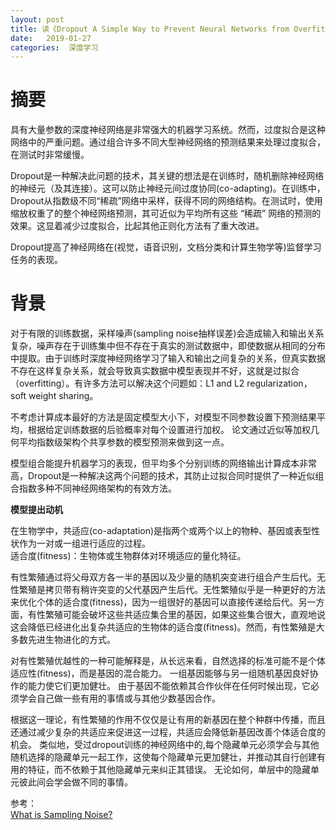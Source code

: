 ```yaml
---
layout: post
title: 读《Dropout A Simple Way to Prevent Neural Networks from Overfitting》
date:   2019-01-27
categories:  深度学习
---
```


# 摘要  

具有大量参数的深度神经网络是非常强大的机器学习系统。然而，过度拟合是这种网络中的严重问题。通过组合许多不同大型神经网络的预测结果来处理过度拟合，在测试时非常缓慢。   

Dropout是一种解决此问题的技术，其关键的想法是在训练时，随机删除神经网络的神经元（及其连接）。这可以防止神经元间过度协同(co-adapting)。在训练中，Dropout从指数级不同“稀疏”网络中采样，获得不同的网络结构。在测试时，使用缩放权重了的整个神经网络预测，其可近似为平均所有这些 “稀疏” 网络的预测的效果。这显着减少过度拟合，比起其他正则化方法有了重大改进。    

Dropout提高了神经网络在(视觉，语音识别，文档分类和计算生物学等)监督学习任务的表现。   

# 背景

对于有限的训练数据，采样噪声(sampling noise抽样误差)会造成输入和输出关系复杂，噪声存在于训练集中但不存在于真实的测试数据中，即使数据从相同的分布中提取。由于训练时深度神经网络学习了输入和输出之间复杂的关系，但真实数据不存在这样复杂关系，就会导致真实数据中模型表现并不好，这就是过拟合（overfitting）。有许多方法可以解决这个问题如：L1 and L2 regularization，soft weight sharing。   

不考虑计算成本最好的方法是固定模型大小下，对模型不同参数设置下预测结果平均，根据给定训练数据的后验概率对每个设置进行加权。 论文通过近似等加权几何平均指数级架构个共享参数的模型预测来做到这一点。    

模型组合能提升机器学习的表现，但平均多个分别训练的网络输出计算成本非常高，Dropout是一种解决这两个问题的技术，其防止过拟合同时提供了一种近似组合指数多种不同神经网络架构的有效方法。   

**模型提出动机**   

在生物学中，共适应(co-adaptation)是指两个或两个以上的物种、基因或表型性状作为一对或一组进行适应的过程。   
适合度(fitness)：生物体或生物群体对环境适应的量化特征。   

有性繁殖通过将父母双方各一半的基因以及少量的随机突变进行组合产生后代。无性繁殖是拷贝带有稍许突变的父代基因产生后代。无性繁殖似乎是一种更好的方法来优化个体的适合度(fitness)，因为一组很好的基因可以直接传递给后代。另一方面，有性繁殖可能会破坏这些共适应集合里的基因，如果这些集合很大，直观地说这会降低已经进化出复杂共适应的生物体的适合度(fitness)。然而，有性繁殖是大多数先进生物进化的方式。   

对有性繁殖优越性的一种可能解释是，从长远来看，自然选择的标准可能不是个体适应性(fitness)，而是基因的混合能力。 一组基因能够与另一组随机基因良好协作的能力使它们更加健壮。 由于基因不能依赖其合作伙伴在任何时候出现，它必须学会自己做一些有用的事情或与其他少数基因合作。 

根据这一理论，有性繁殖的作用不仅仅是让有用的新基因在整个种群中传播，而且还通过减少复杂的共适应来促进这一过程，共适应会降低新基因改善个体适合度的机会。 类似地，受过dropout训练的神经网络中的,每个隐藏单元必须学会与其他随机选择的隐藏单元一起工作，这使每个隐藏单元更加健壮，并推动其自行创建有用的特征，而不依赖于其他隐藏单元来纠正其错误。 无论如何，单层中的隐藏单元彼此间会学会做不同的事情。   







  































参考：  
[What is Sampling Noise?](http://economistjourney.blogspot.com/2018/06/what-is-sampling-noise.html)
